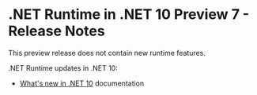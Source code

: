 # .NET Runtime in .NET 10 Preview 7 - Release Notes

This preview release does not contain new runtime features.

.NET Runtime updates in .NET 10:

- [What's new in .NET 10](https://learn.microsoft.com/dotnet/core/whats-new/dotnet-10/overview) documentation

